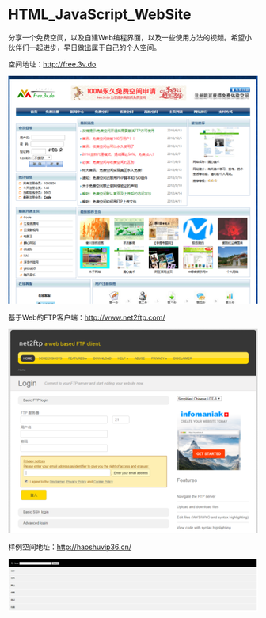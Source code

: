 # HTML_JavaScript_WebSite
分享一个免费空间，以及自建Web编程界面，以及一些使用方法的视频。希望小伙伴们一起进步，早日做出属于自己的个人空间。  

空间地址：http://free.3v.do  

![Alt text](https://github.com/June361/HTML_JavaScript_WebSite/blob/master/ScreenShots/Free3vDo.PNG)

基于Web的FTP客户端：http://www.net2ftp.com/  

![Alt text](https://github.com/June361/HTML_JavaScript_WebSite/blob/master/ScreenShots/Home.PNG)

样例空间地址：http://haoshuvip36.cn/

![Alt text](https://github.com/June361/HTML_JavaScript_WebSite/blob/master/ScreenShots/WebSite.PNG)
